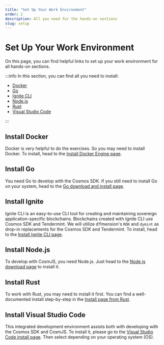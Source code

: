 ```yaml
---
title: "Set Up Your Work Environment"
order: 2
description: All you need for the hands-on sections
slug: setup
---
```


# Set Up Your Work Environment

On this page, you can find helpful links to set up your work environment for all hands-on sections.

:::info In this section, you can find all you need to install:

- [Docker](https://www.docker.com/)
- [Go](https://go.dev/)
- [Ignite CLI](https://ignite.com/)
- [Node.js](https://nodejs.org/en/)
- [Rust](https://www.rust-lang.org/)
- [Visual Studio Code](https://code.visualstudio.com/)

:::

## Install Docker

Docker is very helpful to do the exercises. So you may need to install Docker. To install, head to the [Install Docker Engine page](https://docs.docker.com/engine/install/).

## Install Go

You need Go to develop with the Cosmos SDK. If you still need to install Go on your system, head to the [Go download and install page](https://go.dev/doc/install).

## Install Ignite

Ignite CLI is an easy-to-use CLI tool for creating and maintaining sovereign application-specific blockchains. Blockchains created with Ignite CLI use Cosmos SDK and Tendermint. We will utilize dYmension's `RDK` and `dymint` as drop-in replacements for the Cosmos SDK and Tendermint. To install, head to the [Install Ignite CLI page](https://docs.ignite.com/guide/install).

## Install Node.js

To develop with CosmJS, you need Node.js. Just head to the [Node.js download page](https://nodejs.org/en/download/) to install it.

## Install Rust

To work with Rust, you may need to install it first. You can find a well-documented install step-by-step in the [Install page from Rust](https://www.rust-lang.org/tools/install).

## Install Visual Studio Code

This integrated development environment assists both with developing with the Cosmos SDK and CosmJS. To install it, please go to the [Visual Studio Code install page](https://code.visualstudio.com/Download). Then select depending on your operating system (OS).

